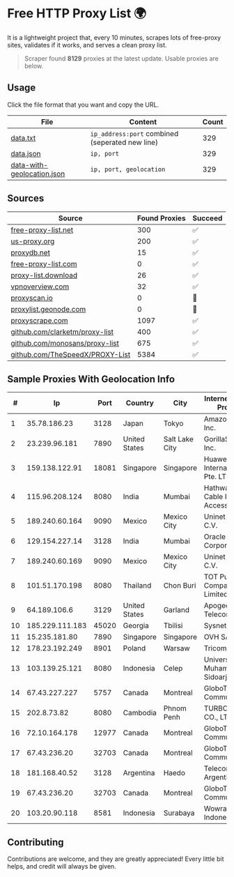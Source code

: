 
# Free HTTP Proxy List 🌍

It is a lightweight project that, every 10 minutes, scrapes lots of free-proxy sites, validates if it works, and serves a clean proxy list.


> Scraper found **8129** proxies at the latest update. Usable proxies are below.

## Usage

Click the file format that you want and copy the URL.


|File|Content|Count|
|----|-------|-----|
|[data.txt](https://raw.githubusercontent.com/themiralay/Proxy-List-World/master/data.txt)|`ip_address:port` combined (seperated new line)|329|
|[data.json](https://raw.githubusercontent.com/themiralay/Proxy-List-World/master/data.json)|`ip, port`|329|
|[data-with-geolocation.json](https://raw.githubusercontent.com/themiralay/Proxy-List-World/master/data-with-geolocation.json)|`ip, port, geolocation`|329|

## Sources

|Source|Found Proxies|Succeed|
|------|-------------|-------|
|[free-proxy-list.net](https://free-proxy-list.net)|300|✅|
|[us-proxy.org](https://www.us-proxy.org)|200|✅|
|[proxydb.net](http://proxydb.net)|15|✅|
|[free-proxy-list.com](https://free-proxy-list.com/?page=&port=&type%5B%5D=http&type%5B%5D=https&up_time=0&search=Search)|0|✅|
|[proxy-list.download](https://www.proxy-list.download/HTTP)|26|✅|
|[vpnoverview.com](https://vpnoverview.com/privacy/anonymous-browsing/free-proxy-servers)|32|✅|
|[proxyscan.io](https://www.proxyscan.io)|0|🚫|
|[proxylist.geonode.com](https://proxylist.geonode.com/api/proxy-list?limit=300&page=1&sort_by=lastChecked&sort_type=desc&protocols=http,https)|0|🚫|
|[proxyscrape.com](https://api.proxyscrape.com/v2/?request=displayproxies&protocol=http&timeout=10000&country=all&ssl=all&anonymity=all)|1097|✅|
|[github.com/clarketm/proxy-list](https://raw.githubusercontent.com/clarketm/proxy-list/master/proxy-list-raw.txt)|400|✅|
|[github.com/monosans/proxy-list](https://raw.githubusercontent.com/monosans/proxy-list/main/proxies/http.txt)|675|✅|
|[github.com/TheSpeedX/PROXY-List](https://raw.githubusercontent.com/TheSpeedX/PROXY-List/master/http.txt)|5384|✅|


## Sample Proxies With Geolocation Info

|#|Ip|Port|Country|City|Internet Service Provider|
|-|--|----|-------|----|-------------------------|
|1|35.78.186.23|3128|Japan|Tokyo|Amazon.com, Inc.|
|2|23.239.96.181|7890|United States|Salt Lake City|GorillaServers, Inc.|
|3|159.138.122.91|18081|Singapore|Singapore|Huawei International Pte. LTD|
|4|115.96.208.124|8080|India|Mumbai|Hathway IP over Cable Internet Access|
|5|189.240.60.164|9090|Mexico|Mexico City|Uninet S.A. de C.V.|
|6|129.154.227.14|3128|India|Mumbai|Oracle Corporation|
|7|189.240.60.169|9090|Mexico|Mexico City|Uninet S.A. de C.V.|
|8|101.51.170.198|8080|Thailand|Chon Buri|TOT Public Company Limited|
|9|64.189.106.6|3129|United States|Garland|Apogee Telecom Inc.|
|10|185.229.111.183|45020|Georgia|Tbilisi|Sysnet LLC|
|11|15.235.181.80|7890|Singapore|Singapore|OVH SAS|
|12|178.23.192.249|8901|Poland|Warsaw|Tricomp KLIF|
|13|103.139.25.121|8080|Indonesia|Celep|Universitas Muhammadiyah Sidoarjo|
|14|67.43.227.227|5757|Canada|Montreal|GloboTech Communications|
|15|202.8.73.82|8080|Cambodia|Phnom Penh|TURBOTECH CO., LTD.|
|16|72.10.164.178|12977|Canada|Montreal|GloboTech Communications|
|17|67.43.236.20|32703|Canada|Montreal|GloboTech Communications|
|18|181.168.40.52|3128|Argentina|Haedo|Telecom Argentina S.A|
|19|67.43.236.20|32703|Canada|Montreal|GloboTech Communications|
|20|103.20.90.118|8581|Indonesia|Surabaya|Wowrack Indonesia|



## Contributing

Contributions are welcome, and they are greatly appreciated! Every
little bit helps, and credit will always be given.

